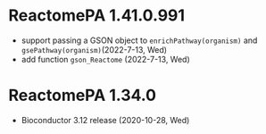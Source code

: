 # ReactomePA 1.41.0.991

+ support passing a GSON object to `enrichPathway(organism)` and `gsePathway(organism)`(2022-7-13, Wed)
+ add function `gson_Reactome` (2022-7-13, Wed)


# ReactomePA 1.34.0

+ Bioconductor 3.12 release (2020-10-28, Wed)

